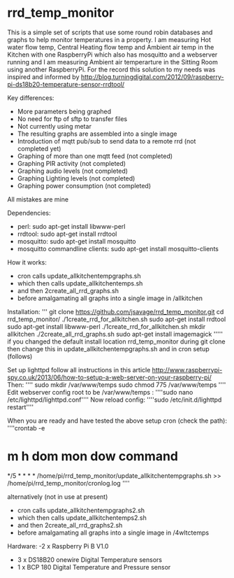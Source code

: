 # rrd_temp_monitor
This is a simple set of scripts that use some round robin databases and graphs to help monitor temperatures in a property.  I am measuring Hot water flow temp, Central Heating flow temp and Ambient air temp in the Kitchen with one RaspberryPi which also has mosquitto and a webserver running and I am measuring Ambient air temperarture in the Sitting Room using another RaspberryPi.  For the record this solution to my needs was inspired and informed by  http://blog.turningdigital.com/2012/09/raspberry-pi-ds18b20-temperature-sensor-rrdtool/

Key differences: 
- More parameters being graphed
- No need for ftp of sftp to transfer files
- Not currently using metar
- The resulting graphs are assembled into a single image
- Introduction of mqtt pub/sub to send data to a remote rrd  (not completed yet)
- Graphing of more than one mqtt feed (not completed) 
- Graphing PIR activity (not completed)
- Graphing audio levels (not completed)
- Graphing Lighting levels (not completed)
- Graphing power consumption (not completed)

All mistakes are mine

Dependencies:
- perl: sudo apt-get install libwww-perl
- rrdtool:  sudo apt-get install rrdtool
- mosquitto: sudo apt-get install mosquitto
- mosquitto commandline clients:  sudo apt-get install mosquitto-clients

How it works:
- cron calls update_allkitchentempgraphs.sh 
- which then calls update_allkitchentemps.sh 
- and then 2create_all_rrd_graphs.sh 
- before amalgamating all graphs into a single image in /allkitchen

Installation:
'''
git clone https://github.com/jsavage/rrd_temp_monitor.git
cd rrd_temp_monitor/
./1create_rrd_for_allkitchen.sh 
sudo apt-get install rrdtool
sudo apt-get install libwww-perl
./1create_rrd_for_allkitchen.sh 
mkdir allkitchen
./2create_all_rrd_graphs.sh 
sudo apt-get install imagemagick
'''''
if you changed the default install location rrd_temp_monitor during git clone then change this in update_allkitchentempgraphs.sh and in cron setup (follows)

Set up lighttpd   follow all instructions in this article http://www.raspberrypi-spy.co.uk/2013/06/how-to-setup-a-web-server-on-your-raspberry-pi/
Then:
''''
sudo mkdir /var/www/temps
sudo chmod 775 /var/www/temps
''''
Edit webserver config root to be /var/www/temps :
''''sudo nano /etc/lighttpd/lighttpd.conf''''
Now reload config:
''''sudo /etc/init.d/lighttpd restart''''


When you are ready and have tested the above setup cron (check the path):
''''crontab -e
# m h  dom mon dow   command
*/5 * * * * /home/pi/rrd_temp_monitor/update_allkitchentempgraphs.sh >> /home/pi/rrd_temp_monitor/cronlog.log
''''


alternatively (not in use at present)

- cron calls update_allkitchentempgraphs2.sh 
- which then calls update_allkitchentemps2.sh 
- and then 2create_all_rrd_graphs2.sh 
- before amalgamating all graphs into a single image in /4wltctemps

Hardware:
-2 x Raspberry Pi B V1.0
- 3 x DS18B20 onewire Digital Temperature sensors 
- 1 x BCP 180 Digital Temperature and Pressure sensor

